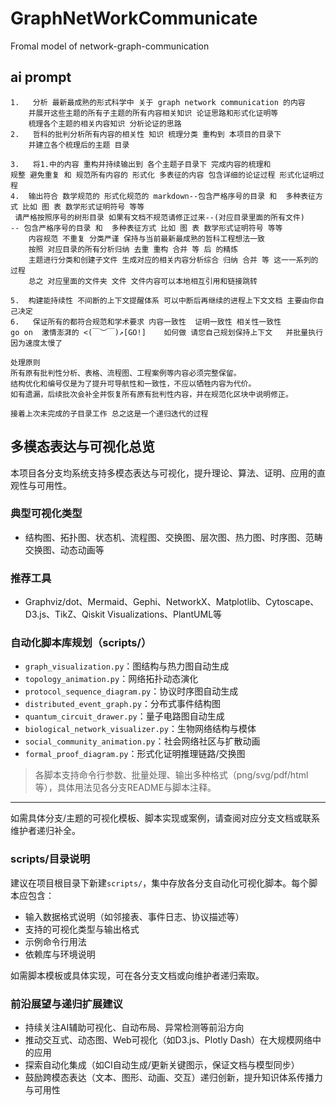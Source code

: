 # GraphNetWorkCommunicate

Fromal model of network-graph-communication

## ai prompt

```text
1.   分析 最新最成熟的形式科学中 关于 graph network communication 的内容
    并展开这些主题的所有子主题的所有内容相关知识 论证思路和形式化证明等
    梳理各个主题的相关内容知识 分析论证的思路  
2.   哲科的批判分析所有内容的相关性 知识 梳理分类 重构到 本项目的目录下
    并建立各个梳理后的主题 目录  

3.   将1.中的内容 重构并持续输出到 各个主题子目录下 完成内容的梳理和
规整 避免重复 和 规范所有内容的 形式化 多表征的内容 包含详细的论证过程 形式化证明过程 
4.  输出符合 数学规范的 形式化规范的 markdown--包含严格序号的目录 和  多种表征方式 比如 图 表 数学形式证明符号 等等
 请严格按照序号的树形目录 如果有文档不规范请修正过来--(对应目录里面的所有文件)
-- 包含严格序号的目录 和  多种表征方式 比如 图 表 数学形式证明符号 等等
    内容规范 不重复 分类严谨 保持与当前最新最成熟的哲科工程想法一致 
    按照 对应目录的所有分析归纳 去重 重构 合并 等 后 的精炼 
    主题进行分类和创建子文件 生成对应的相关内容分析综合 归纳 合并 等 这一一系列的过程
    总之 对应里面的文件夹 文件 文件内容可以本地相互引用和链接跳转

5.  构建能持续性 不间断的上下文提醒体系 可以中断后再继续的进程上下文文档 主要由你自己决定
6.   保证所有的都符合规范和学术要求 内容一致性  证明一致性 相关性一致性 
go on  激情澎湃的 <(￣︶￣)↗[GO!]    如何做 请您自己规划保持上下文   并批量执行 因为速度太慢了 

处理原则
所有原有批判性分析、表格、流程图、工程案例等内容必须完整保留。
结构优化和编号仅是为了提升可导航性和一致性，不应以牺牲内容为代价。
如有遗漏，后续批次会补全并恢复所有原有批判性内容，并在规范化区块中说明修正。

接着上次未完成的子目录工作 总之这是一个递归迭代的过程
```

## 多模态表达与可视化总览

本项目各分支均系统支持多模态表达与可视化，提升理论、算法、证明、应用的直观性与可用性。

### 典型可视化类型

- 结构图、拓扑图、状态机、流程图、交换图、层次图、热力图、时序图、范畴交换图、动态动画等

### 推荐工具

- Graphviz/dot、Mermaid、Gephi、NetworkX、Matplotlib、Cytoscape、D3.js、TikZ、Qiskit Visualizations、PlantUML等

### 自动化脚本库规划（scripts/）

- `graph_visualization.py`：图结构与热力图自动生成
- `topology_animation.py`：网络拓扑动态演化
- `protocol_sequence_diagram.py`：协议时序图自动生成
- `distributed_event_graph.py`：分布式事件结构图
- `quantum_circuit_drawer.py`：量子电路图自动生成
- `biological_network_visualizer.py`：生物网络结构与模体
- `social_community_animation.py`：社会网络社区与扩散动画
- `formal_proof_diagram.py`：形式化证明推理链路/交换图

> 各脚本支持命令行参数、批量处理、输出多种格式（png/svg/pdf/html等），具体用法见各分支README与脚本注释。

---

如需具体分支/主题的可视化模板、脚本实现或案例，请查阅对应分支文档或联系维护者递归补全。

### scripts/目录说明

建议在项目根目录下新建`scripts/`，集中存放各分支自动化可视化脚本。每个脚本应包含：

- 输入数据格式说明（如邻接表、事件日志、协议描述等）
- 支持的可视化类型与输出格式
- 示例命令行用法
- 依赖库与环境说明

如需脚本模板或具体实现，可在各分支文档或向维护者递归索取。

### 前沿展望与递归扩展建议

- 持续关注AI辅助可视化、自动布局、异常检测等前沿方向
- 推动交互式、动态图、Web可视化（如D3.js、Plotly Dash）在大规模网络中的应用
- 探索自动化集成（如CI自动生成/更新关键图示，保证文档与模型同步）
- 鼓励跨模态表达（文本、图形、动画、交互）递归创新，提升知识体系传播力与可用性
